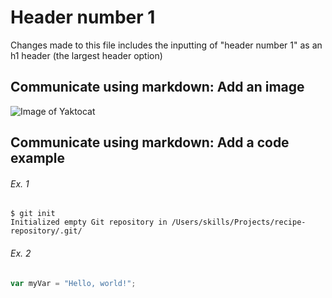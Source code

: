 # Header number 1

Changes made to this file includes the inputting of "header number 1" as an h1 header (the largest header option)

## Communicate using markdown: Add an image
![Image of Yaktocat](https://octodex.github.com/images/yaktocat.png)


## Communicate using markdown: Add a code example

###### Ex. 1
```
$ git init
Initialized empty Git repository in /Users/skills/Projects/recipe-repository/.git/
```
###### Ex. 2
```javascript
var myVar = "Hello, world!";
